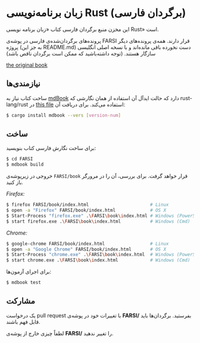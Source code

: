 # زبان برنامه‌نویسی Rust (برگردان فارسی)

این مخزن منبع برگردان فارسی کتاب «زبان برنامه نویسی Rust» است.

پرونده‌های برگردان‌شده‌ی فارسی در پوشه‌ی FARSI قرار دارند. همه‌ی  پرونده‌های دیگر پروژه (به جز این README.md) دست نخورده باقی مانده‌اند و با نسخه اصلی انگلیسی سازگار هستند.
(توجه داشته‌باشید که ممکن است برگردان ناقص باشد)

[the original book](https://github.com/rust-lang/book/)

## نیازمندی‌ها

ساخت کتاب نیاز به [mdBook] دارد که حالت ایدآل آن استفاده از همان نگارشی 
که rust-lang/rust در [this file][rust-mdbook] استفاده می‌کند. برای دریافت آن:

[mdBook]: https://github.com/rust-lang-nursery/mdBook
[rust-mdbook]: https://github.com/rust-lang/rust/blob/master/src/tools/rustbook/Cargo.toml

```bash
$ cargo install mdbook --vers [version-num]
```

## ساخت

برای ساخت نگارش فارسی کتاب بنویسید:

```bash
$ cd FARSI
$ mdbook build
```

خروجی در زیرپوشه‌ی `FARSI/book` قرار خواهد گرفت. برای بررسی، آن را در مرورگر باز کنید.

_Firefox:_
```bash
$ firefox FARSI/book/index.html                       # Linux
$ open -a "Firefox" FARSI/book/index.html             # OS X
$ Start-Process "firefox.exe" .\FARSI\book\index.html # Windows (PowerShell)
$ start firefox.exe .\FARSI\book\index.html           # Windows (Cmd)
```

_Chrome:_
```bash
$ google-chrome FARSI/book/index.html                 # Linux
$ open -a "Google Chrome" FARSI/book/index.html       # OS X
$ Start-Process "chrome.exe" .\FARSI\book\index.html  # Windows (PowerShell)
$ start chrome.exe .\FARSI\book\index.html            # Windows (Cmd)
```

برای اجرای آزمون‌ها:

```bash
$ mdbook test
```

## مشارکت

یک درخواست pull request با تغییرات خود در پوشه‌ی **FARSI/** بفرستید.
برگردان‌ها باید قابل فهم باشند.

لطفاً چیزی خارج از پوشه‌ی **FARSI/** را تغییر ندهید.